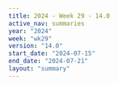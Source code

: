 ```yaml
---
title: 2024 - Week 29 - 14.0
active_nav: summaries
year: "2024"
week: "wk29"
version: "14.0"
start_date: "2024-07-15"
end_date: "2024-07-21"
layout: "summary"
---
```

